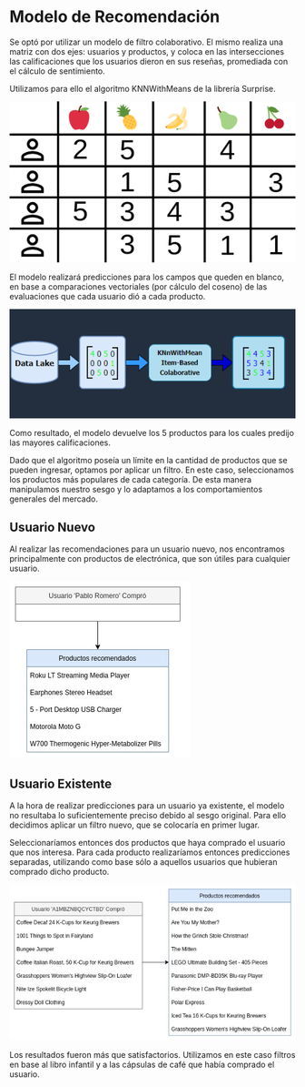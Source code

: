 # Modelo de Recomendación

Se optó por utilizar un modelo de filtro colaborativo. El mismo realiza una matriz con dos ejes: usuarios y productos, y coloca en las intersecciones las calificaciones que los usuarios dieron en sus reseñas, promediada con el cálculo de sentimiento.

Utilizamos para ello el algoritmo KNNWithMeans de la librería Surprise.

![Alt text](../src/matriz_recomendacion.png?raw=true "")

El modelo realizará predicciones para los campos que queden en blanco, en base a comparaciones vectoriales (por cálculo del coseno) de las evaluaciones que cada usuario dió a cada producto.

![Alt text](../src/colab_filtering.png?raw=true "")

Como resultado, el modelo devuelve los 5 productos para los cuales predijo las mayores calificaciones.

Dado que el algoritmo poseía un límite en la cantidad de productos que se pueden ingresar, optamos por aplicar un filtro. En este caso, seleccionamos los productos más populares de cada categoría. De esta manera manipulamos nuestro sesgo y lo adaptamos a los comportamientos generales del mercado.

## Usuario Nuevo

Al realizar las recomendaciones para un usuario nuevo, nos encontramos principalmente con productos de electrónica, que son útiles para cualquier usuario.

![Alt text](../src/recomendaciones_nuevo.jpg?raw=true "")

## Usuario Existente

A la hora de realizar predicciones para un usuario ya existente, el modelo no resultaba lo suficientemente preciso debido al sesgo original. Para ello decidimos aplicar un filtro nuevo, que se colocaría en primer lugar.

Seleccionaríamos entonces dos productos que haya comprado el usuario que nos interesa. Para cada producto realizaríamos entonces predicciones separadas, utilizando como base sólo a aquellos usuarios que hubieran comprado dicho producto.

![Alt text](../src/recomendaciones.jpg?raw=true "")

Los resultados fueron más que satisfactorios. Utilizamos en este caso filtros en base al libro infantil y a las cápsulas de café que había comprado el usuario.
